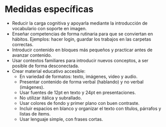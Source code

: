 # Medidas específicas

- Reducir la carga cognitiva y apoyarla mediante la introducción de vocabulario con soporte en imagen.
- Enseñar competencias de forma rutinaria para que se conviertan en hábitos. Ejemplos: hacer login, guardar los trabajos en las carpetas correctas.
- Introducir contenido en bloques más pequeños y practicar antes de avanzar contenido.
- Usar contextos familiares para introducir nuevos conceptos, a ser posible de forma desconectada.
- Crear material educativo accesible:
  - En variedad de formatos: texto, imágenes, video y audio.
  - Presentar contenido de forma verbal (hablando) y no verbal (imágenes).
  - Usar fuentes de 12pt en texto y 24pt en presentaciones.
  - No utilizar itálica y subrallado.
  - Usar colores de fondo y primer plano con buen contraste.
  - Incluir espacios en blanco y organizar el texto con títulos, párrafos y listas de ítems.
  - Usar lenguaje simple, con frases cortas.

